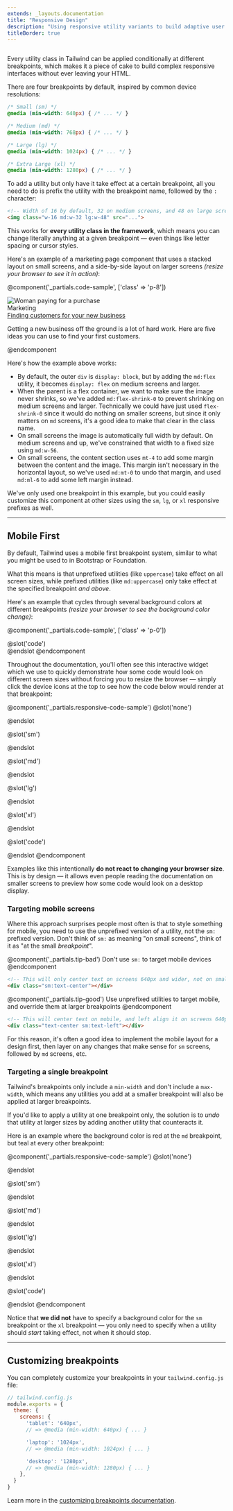 ```yaml
---
extends: _layouts.documentation
title: "Responsive Design"
description: "Using responsive utility variants to build adaptive user interfaces."
titleBorder: true
---
```


<h2 style="font-size: 0" class="invisible m-0 -mb-6">Overview</h2>

Every utility class in Tailwind can be applied conditionally at different breakpoints, which makes it a piece of cake to build complex responsive interfaces without ever leaving your HTML.

There are four breakpoints by default, inspired by common device resolutions:

```css
/* Small (sm) */
@media (min-width: 640px) { /* ... */ }

/* Medium (md) */
@media (min-width: 768px) { /* ... */ }

/* Large (lg) */
@media (min-width: 1024px) { /* ... */ }

/* Extra Large (xl) */
@media (min-width: 1280px) { /* ... */ }
```

To add a utility but only have it take effect at a certain breakpoint, all you need to do is prefix the utility with the breakpoint name, followed by the `:` character:

```html
<!-- Width of 16 by default, 32 on medium screens, and 48 on large screens -->
<img class="w-16 md:w-32 lg:w-48" src="...">
```

This works for **every utility class in the framework**, which means you can change literally anything at a given breakpoint — even things like letter spacing or cursor styles.

Here's an example of a marketing page component that uses a stacked layout on small screens, and a side-by-side layout on larger screens *(resize your browser to see it in action)*:

@component('_partials.code-sample', ['class' => 'p-8'])
<div class="md:flex">
  <div class="md:flex-shrink-0">
    <img class="rounded-lg md:w-56" src="https://images.unsplash.com/photo-1556740738-b6a63e27c4df?ixlib=rb-1.2.1&ixid=eyJhcHBfaWQiOjEyMDd9&auto=format&fit=crop&w=2550&q=80" alt="Woman paying for a purchase">
  </div>
  <div class="mt-4 md:mt-0 md:ml-6">
    <div class="uppercase tracking-wide text-sm text-indigo-600 font-bold">Marketing</div>
    <a href="#" class="block mt-1 text-lg leading-tight font-semibold text-gray-900 hover:underline">Finding customers for your new business</a>
    <p class="mt-2 text-gray-600">Getting a new business off the ground is a lot of hard work. Here are five ideas you can use to find your first customers.</p>
  </div>
</div>
@endcomponent

Here's how the example above works:

- By default, the outer `div` is `display: block`, but by adding the `md:flex` utility, it becomes `display: flex` on medium screens and larger.
- When the parent is a flex container, we want to make sure the image never shrinks, so we've added `md:flex-shrink-0` to prevent shrinking on medium screens and larger. Technically we could have just used `flex-shrink-0` since it would do nothing on smaller screens, but since it only matters on `md` screens, it's a good idea to make that clear in the class name.
- On small screens the image is automatically full width by default. On medium screens and up, we've constrained that width to a fixed size using `md:w-56`.
- On small screens, the content section uses `mt-4` to add some margin between the content and the image. This margin isn't necessary in the horizontal layout, so we've used `md:mt-0` to undo that margin, and used `md:ml-6` to add some left margin instead.

We've only used one breakpoint in this example, but you could easily customize this component at other sizes using the `sm`, `lg`, or `xl` responsive prefixes as well.

---

## Mobile First

By default, Tailwind uses a mobile first breakpoint system, similar to what you might be used to in Bootstrap or Foundation.

What this means is that unprefixed utilities (like `uppercase`) take effect on all screen sizes, while prefixed utilities (like `md:uppercase`) only take effect at the specified breakpoint *and above*.

Here's an example that cycles through several background colors at different breakpoints *(resize your browser to see the background color change)*:

@component('_partials.code-sample', ['class' => 'p-0'])
<div class="h-20 w-20 mx-auto rounded-lg bg-red-500 sm:bg-green-500 md:bg-blue-500 lg:bg-pink-500 xl:bg-teal-500"></div>
@slot('code')
<div class="bg-red-500 sm:bg-green-500 md:bg-blue-500 lg:bg-pink-500 xl:bg-teal-500"></div>
@endslot
@endcomponent

Throughout the documentation, you'll often see this interactive widget which we use to quickly demonstrate how some code would look on different screen sizes without forcing you to resize the browser — simply click the device icons at the top to see how the code below would render at that breakpoint:

@component('_partials.responsive-code-sample')
@slot('none')
<div class="h-20 w-20 mx-auto rounded-lg bg-red-500"></div>
@endslot

@slot('sm')
<div class="h-20 w-20 mx-auto rounded-lg bg-green-500"></div>
@endslot

@slot('md')
<div class="h-20 w-20 mx-auto rounded-lg bg-blue-500"></div>
@endslot

@slot('lg')
<div class="h-20 w-20 mx-auto rounded-lg bg-pink-500"></div>
@endslot

@slot('xl')
<div class="h-20 w-20 mx-auto rounded-lg bg-teal-500"></div>
@endslot

@slot('code')
<div class="none:bg-red-500 sm:bg-green-500 md:bg-blue-500 lg:bg-pink-500 xl:bg-teal-500"></div>
@endslot
@endcomponent

Examples like this intentionally **do not react to changing your browser size**. This is by design — it allows even people reading the documentation on smaller screens to preview how some code would look on a desktop display.

### Targeting mobile screens

Where this approach surprises people most often is that to style something for mobile, you need to use the unprefixed version of a utility, not the `sm:` prefixed version. Don't think of `sm:` as meaning "on small screens", think of it as "at the small *breakpoint*".

@component('_partials.tip-bad')
Don't use <code class="text-sm font-bold text-gray-800">sm:</code> to target mobile devices
@endcomponent

```html
<!-- This will only center text on screens 640px and wider, not on small screens -->
<div class="sm:text-center"></div>
```

@component('_partials.tip-good')
Use unprefixed utilities to target mobile, and override them at larger breakpoints
@endcomponent

```html
<!-- This will center text on mobile, and left align it on screens 640px and wider -->
<div class="text-center sm:text-left"></div>
```

For this reason, it's often a good idea to implement the mobile layout for a design first, then layer on any changes that make sense for `sm` screens, followed by `md` screens, etc.

### Targeting a single breakpoint

Tailwind's breakpoints only include a `min-width` and don't include a `max-width`, which means any utilities you add at a smaller breakpoint will also be applied at larger breakpoints.

If you'd like to apply a utility at one breakpoint only, the solution is to *undo* that utility at larger sizes by adding another utility that counteracts it.

Here is an example where the background color is red at the `md` breakpoint, but teal at every other breakpoint:

@component('_partials.responsive-code-sample')
@slot('none')
<div class="h-20 w-20 mx-auto rounded-lg bg-teal-500"></div>
@endslot

@slot('sm')
<div class="h-20 w-20 mx-auto rounded-lg bg-teal-500"></div>
@endslot

@slot('md')
<div class="h-20 w-20 mx-auto rounded-lg bg-red-500"></div>
@endslot

@slot('lg')
<div class="h-20 w-20 mx-auto rounded-lg bg-teal-500"></div>
@endslot

@slot('xl')
<div class="h-20 w-20 mx-auto rounded-lg bg-teal-500"></div>
@endslot

@slot('code')
<div class="none:bg-teal-500 md:bg-red-500 lg:bg-teal-500"></div>
@endslot
@endcomponent

Notice that **we did not** have to specify a background color for the `sm` breakpoint or the `xl` breakpoint — you only need to specify when a utility should *start* taking effect, not when it should stop.

---

## Customizing breakpoints

You can completely customize your breakpoints in your `tailwind.config.js` file:

```js
// tailwind.config.js
module.exports = {
  theme: {
    screens: {
      'tablet': '640px',
      // => @media (min-width: 640px) { ... }

      'laptop': '1024px',
      // => @media (min-width: 1024px) { ... }

      'desktop': '1280px',
      // => @media (min-width: 1280px) { ... }
    },
  }
}
```

Learn more in the [customizing breakpoints documentation](/docs/breakpoints).
